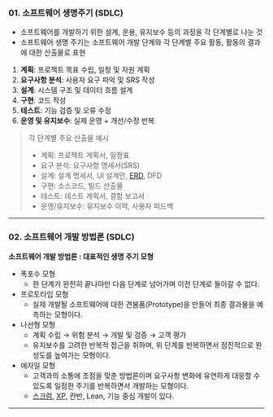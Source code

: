 ### 01. 소프트웨어 생명주기 (SDLC)
- 소프트웨어를 개발하기 위한 설계, 운용, 유지보수 등의 과정을 각 단계별로 나눈 것
- 소프트웨어 생명 주기는 소프트웨어 개발 단계와 각 단계별 주요 활동, 활동의 결과에 대한 산출물로 표현

1. **계획**: 프로젝트 목표 수립, 일정 및 자원 계획
2. **요구사항 분석**: 사용자 요구 파악 및 SRS 작성
3. **설계**: 시스템 구조 및 데이터 흐름 설계
4. **구현**: 코드 작성
5. **테스트**: 기능 검증 및 오류 수정
6. **운영 및 유지보수**: 실제 운영 + 개선/수정 반복

>  각 단계별 주요 산출물 예시
> - 계획: 프로젝트 계획서, 일정표
> - 요구 분석: 요구사항 명세서(SRS)
>- 설계: 설계 명세서, UI 설계안, [ERD](../more/01.%20ERD.md), DFD
>- 구현: 소스코드, 빌드 산출물
>- 테스트: 테스트 계획서, 결함 보고서
>- 운영/유지보수: 유지보수 이력, 사용자 피드백

--- 
### 02. 소프트웨어 개발 방법론 (SDLC)
**소프트웨어 개발 방법론 : 대표적인 생명 주기 모형**
- 폭포수 모형
  - 한 단계가 완전히 끝나야만 다음 단계로 넘어가며 이전 단계로 돌아갈 수 없다.
- 프로토타입 모형
  - 실제 개발될 소프트웨어에 대한 견봄품(Prototype)을 만들어 최종 결과물을 예측하는 모형이다.
- 나선형 모형
  - 계획 수립 &rarr; 위험 분석 &rarr; 개발 및 검증 &rarr; 고객 평가
  - 유지보수를 고려한 반복적 접근을 취하며, 위 단계를 반복하면서 점진적으로 완성도를 높여가는 모형이다.
- 애자일 모형
  - 고객과의 소통에 초점을 맞춘 방법론이며 요구사항 변화에 유연하게 대응할 수 있도록 일정한 주기를 반복하면서 개발하는 모형이다.
  - [스크럼](../more/01.%20Scrum.md), [XP](../more/01.XP.md), 칸반, Lean, 기능 중심 개발이 있다.

---



